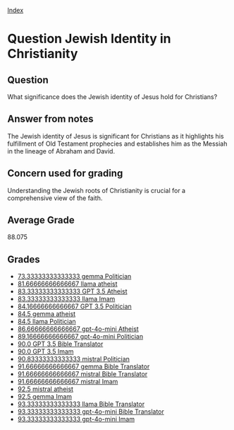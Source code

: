 
[Index](../../index.md)
# Question Jewish Identity in Christianity
## Question
What significance does the Jewish identity of Jesus hold for Christians?

## Answer from notes
The Jewish identity of Jesus is significant for Christians as it highlights his fulfillment of Old Testament prophecies and establishes him as the Messiah in the lineage of Abraham and David.

## Concern used for grading
Understanding the Jewish roots of Christianity is crucial for a comprehensive view of the faith.

## Average Grade
88.075

## Grades
 * [73.33333333333333 gemma Politician](../answers/gemma_Politician/Jewish_Identity_in_Christianity.md)
 * [81.66666666666667 llama atheist](../answers/llama_atheist/Jewish_Identity_in_Christianity.md)
 * [83.33333333333333 GPT 3.5 Atheist](../answers/GPT_3.5_Atheist/Jewish_Identity_in_Christianity.md)
 * [83.33333333333333 llama Imam](../answers/llama_Imam/Jewish_Identity_in_Christianity.md)
 * [84.16666666666667 GPT 3.5 Politician](../answers/GPT_3.5_Politician/Jewish_Identity_in_Christianity.md)
 * [84.5 gemma atheist](../answers/gemma_atheist/Jewish_Identity_in_Christianity.md)
 * [84.5 llama Politician](../answers/llama_Politician/Jewish_Identity_in_Christianity.md)
 * [86.66666666666667 gpt-4o-mini Atheist](../answers/gpt-4o-mini_Atheist/Jewish_Identity_in_Christianity.md)
 * [89.16666666666667 gpt-4o-mini Politician](../answers/gpt-4o-mini_Politician/Jewish_Identity_in_Christianity.md)
 * [90.0 GPT 3.5 Bible Translator](../answers/GPT_3.5_Bible_Translator/Jewish_Identity_in_Christianity.md)
 * [90.0 GPT 3.5 Imam](../answers/GPT_3.5_Imam/Jewish_Identity_in_Christianity.md)
 * [90.83333333333333 mistral Politician](../answers/mistral_Politician/Jewish_Identity_in_Christianity.md)
 * [91.66666666666667 gemma Bible Translator](../answers/gemma_Bible_Translator/Jewish_Identity_in_Christianity.md)
 * [91.66666666666667 mistral Bible Translator](../answers/mistral_Bible_Translator/Jewish_Identity_in_Christianity.md)
 * [91.66666666666667 mistral Imam](../answers/mistral_Imam/Jewish_Identity_in_Christianity.md)
 * [92.5 mistral atheist](../answers/mistral_atheist/Jewish_Identity_in_Christianity.md)
 * [92.5 gemma Imam](../answers/gemma_Imam/Jewish_Identity_in_Christianity.md)
 * [93.33333333333333 llama Bible Translator](../answers/llama_Bible_Translator/Jewish_Identity_in_Christianity.md)
 * [93.33333333333333 gpt-4o-mini Bible Translator](../answers/gpt-4o-mini_Bible_Translator/Jewish_Identity_in_Christianity.md)
 * [93.33333333333333 gpt-4o-mini Imam](../answers/gpt-4o-mini_Imam/Jewish_Identity_in_Christianity.md)
